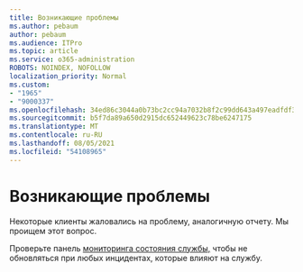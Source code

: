 ```yaml
---
title: Возникающие проблемы
ms.author: pebaum
author: pebaum
ms.audience: ITPro
ms.topic: article
ms.service: o365-administration
ROBOTS: NOINDEX, NOFOLLOW
localization_priority: Normal
ms.custom:
- "1965"
- "9000337"
ms.openlocfilehash: 34ed86c3044a0b73bc2cc94a7032b8f2c99dd643a497eadfdf3b26172c1200df
ms.sourcegitcommit: b5f7da89a650d2915dc652449623c78be6247175
ms.translationtype: MT
ms.contentlocale: ru-RU
ms.lasthandoff: 08/05/2021
ms.locfileid: "54108965"
---
```

# <a name="emerging-issue"></a>Возникающие проблемы

Некоторые клиенты жаловались на проблему, аналогичную отчету. Мы проищем этот вопрос.

Проверьте панель [мониторинга состояния службы,](https://admin.microsoft.com/adminportal/home#/servicehealth) чтобы не обновляться при любых инцидентах, которые влияют на службу.
